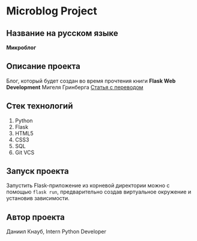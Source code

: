 # Microblog Project
## Название на русском языке
<strong>Микроблог</strong>

## Описание проекта
Блог, который будет создан во время прочтения книги <strong>Flask Web Development</strong> Мигеля Гринберга
[Статья с переводом](https://habr.com/ru/articles/346306/)

## Стек технологий
1. Python
0. Flask
0. HTML5
0. CSS3
0. SQL
0. Git VCS

## Запуск проекта
Запустить Flask-приложение из корневой директории можно с помощью
```flask run```, предварительно создав виртуальное окружение и установив зависимости.

## Автор проекта 
Даниил Кнауб, Intern Python Developer

